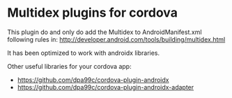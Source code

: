 # Multidex plugins for cordova

This plugin do and only do add the Multidex to AndroidManifest.xml following rules in: http://developer.android.com/tools/building/multidex.html

It has been optimized to work with androidx libraries. 

Other useful libraries for your cordova app:  

- https://github.com/dpa99c/cordova-plugin-androidx
- https://github.com/dpa99c/cordova-plugin-androidx-adapter
